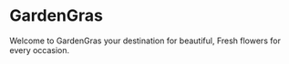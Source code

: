 # GardenGras

Welcome to GardenGras your destination for beautiful, Fresh flowers for every occasion.
